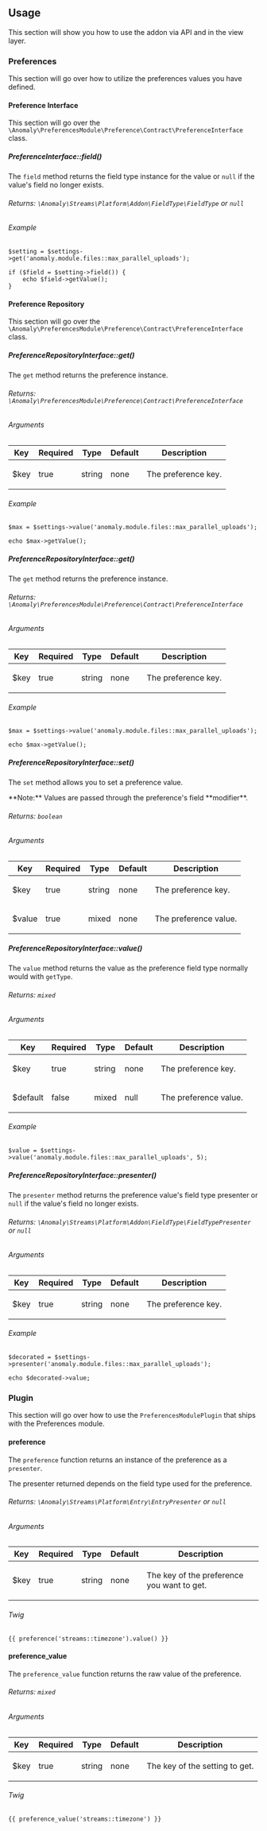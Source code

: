 ## Usage[](#usage)

This section will show you how to use the addon via API and in the view layer.


### Preferences[](#usage/preferences)

This section will go over how to utilize the preferences values you have defined.


#### Preference Interface[](#usage/preferences/preference-interface)

This section will go over the `\Anomaly\PreferencesModule\Preference\Contract\PreferenceInterface` class.


##### PreferenceInterface::field()[](#usage/preferences/preference-interface/preferenceinterface-field)

The `field` method returns the field type instance for the value or `null` if the value's field no longer exists.

###### Returns: `\Anomaly\Streams\Platform\Addon\FieldType\FieldType` or `null`

###### Example

    $setting = $settings->get('anomaly.module.files::max_parallel_uploads');

    if ($field = $setting->field()) {
        echo $field->getValue();
    }


#### Preference Repository[](#usage/preferences/preference-repository)

This section will go over the `\Anomaly\PreferencesModule\Preference\Contract\PreferenceInterface` class.


##### PreferenceRepositoryInterface::get()[](#usage/preferences/preference-repository/preferencerepositoryinterface-get)

The `get` method returns the preference instance.

###### Returns: `\Anomaly\PreferencesModule\Preference\Contract\PreferenceInterface`

###### Arguments

<table class="table table-bordered table-striped">

<thead>

<tr>

<th>Key</th>

<th>Required</th>

<th>Type</th>

<th>Default</th>

<th>Description</th>

</tr>

</thead>

<tbody>

<tr>

<td>

$key

</td>

<td>

true

</td>

<td>

string

</td>

<td>

none

</td>

<td>

The preference key.

</td>

</tr>

</tbody>

</table>

###### Example

    $max = $settings->value('anomaly.module.files::max_parallel_uploads');

    echo $max->getValue();


##### PreferenceRepositoryInterface::get()[](#usage/preferences/preference-repository/preferencerepositoryinterface-get)

The `get` method returns the preference instance.

###### Returns: `\Anomaly\PreferencesModule\Preference\Contract\PreferenceInterface`

###### Arguments

<table class="table table-bordered table-striped">

<thead>

<tr>

<th>Key</th>

<th>Required</th>

<th>Type</th>

<th>Default</th>

<th>Description</th>

</tr>

</thead>

<tbody>

<tr>

<td>

$key

</td>

<td>

true

</td>

<td>

string

</td>

<td>

none

</td>

<td>

The preference key.

</td>

</tr>

</tbody>

</table>

###### Example

    $max = $settings->value('anomaly.module.files::max_parallel_uploads');

    echo $max->getValue();


##### PreferenceRepositoryInterface::set()[](#usage/preferences/preference-repository/preferencerepositoryinterface-set)

The `set` method allows you to set a preference value.

<div class="alert alert-info">**Note:** Values are passed through the preference's field **modifier**.</div>

###### Returns: `boolean`

###### Arguments

<table class="table table-bordered table-striped">

<thead>

<tr>

<th>Key</th>

<th>Required</th>

<th>Type</th>

<th>Default</th>

<th>Description</th>

</tr>

</thead>

<tbody>

<tr>

<td>

$key

</td>

<td>

true

</td>

<td>

string

</td>

<td>

none

</td>

<td>

The preference key.

</td>

</tr>

<tr>

<td>

$value

</td>

<td>

true

</td>

<td>

mixed

</td>

<td>

none

</td>

<td>

The preference value.

</td>

</tr>

</tbody>

</table>


##### PreferenceRepositoryInterface::value()[](#usage/preferences/preference-repository/preferencerepositoryinterface-value)

The `value` method returns the value as the preference field type normally would with `getType`.

###### Returns: `mixed`

###### Arguments

<table class="table table-bordered table-striped">

<thead>

<tr>

<th>Key</th>

<th>Required</th>

<th>Type</th>

<th>Default</th>

<th>Description</th>

</tr>

</thead>

<tbody>

<tr>

<td>

$key

</td>

<td>

true

</td>

<td>

string

</td>

<td>

none

</td>

<td>

The preference key.

</td>

</tr>

<tr>

<td>

$default

</td>

<td>

false

</td>

<td>

mixed

</td>

<td>

null

</td>

<td>

The preference value.

</td>

</tr>

</tbody>

</table>

###### Example

    $value = $settings->value('anomaly.module.files::max_parallel_uploads', 5);


##### PreferenceRepositoryInterface::presenter()[](#usage/preferences/preference-repository/preferencerepositoryinterface-presenter)

The `presenter` method returns the preference value's field type presenter or `null` if the value's field no longer exists.

###### Returns: `\Anomaly\Streams\Platform\Addon\FieldType\FieldTypePresenter` or `null`

###### Arguments

<table class="table table-bordered table-striped">

<thead>

<tr>

<th>Key</th>

<th>Required</th>

<th>Type</th>

<th>Default</th>

<th>Description</th>

</tr>

</thead>

<tbody>

<tr>

<td>

$key

</td>

<td>

true

</td>

<td>

string

</td>

<td>

none

</td>

<td>

The preference key.

</td>

</tr>

</tbody>

</table>

###### Example

    $decorated = $settings->presenter('anomaly.module.files::max_parallel_uploads');

    echo $decorated->value;


### Plugin[](#usage/plugin)

This section will go over how to use the `PreferencesModulePlugin` that ships with the Preferences module.


#### preference[](#usage/plugin/preference)

The `preference` function returns an instance of the preference as a `presenter`.

The presenter returned depends on the field type used for the preference.

###### Returns: `\Anomaly\Streams\Platform\Entry\EntryPresenter` or `null`

###### Arguments

<table class="table table-bordered table-striped">

<thead>

<tr>

<th>Key</th>

<th>Required</th>

<th>Type</th>

<th>Default</th>

<th>Description</th>

</tr>

</thead>

<tbody>

<tr>

<td>

$key

</td>

<td>

true

</td>

<td>

string

</td>

<td>

none

</td>

<td>

The key of the preference you want to get.

</td>

</tr>

</tbody>

</table>

###### Twig

    {{ preference('streams::timezone').value() }}


#### preference_value[](#usage/plugin/preference-value)

The `preference_value` function returns the raw value of the preference.

###### Returns: `mixed`

###### Arguments

<table class="table table-bordered table-striped">

<thead>

<tr>

<th>Key</th>

<th>Required</th>

<th>Type</th>

<th>Default</th>

<th>Description</th>

</tr>

</thead>

<tbody>

<tr>

<td>

$key

</td>

<td>

true

</td>

<td>

string

</td>

<td>

none

</td>

<td>

The key of the setting to get.

</td>

</tr>

</tbody>

</table>

###### Twig

    {{ preference_value('streams::timezone') }}
